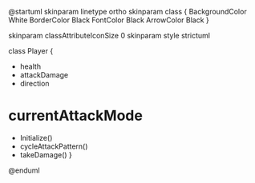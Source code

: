 @startuml
skinparam linetype ortho
skinparam class {
    BackgroundColor White
    BorderColor Black
    FontColor Black
    ArrowColor Black
}

skinparam classAttributeIconSize 0
skinparam style strictuml

class Player {
  - health
  - attackDamage
  - direction
  # currentAttackMode
  + Initialize()
  + cycleAttackPattern()
  + takeDamage()
}

@enduml